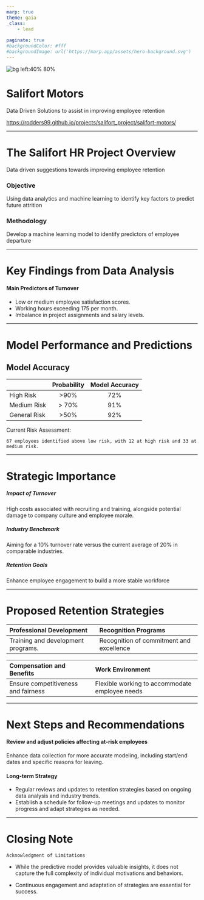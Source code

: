 ```yaml
---
marp: true
theme: gaia
_class: 
    - lead
    
paginate: true
#backgroundColor: #fff
#backgroundImage: url('https://marp.app/assets/hero-background.svg')
---
```


![bg left:40% 80%](https://rodders99.github.io/salifort_project/img/salifort_logo.png)

# **Salifort Motors**

Data Driven Solutions to assist in improving employee retention

https://rodders99.github.io/projects/salifort_project/salifort-motors/

---

# The Salifort HR Project Overview

Data driven suggestions towards improving employee retention

### Objective

Using data analytics and machine learning to identify key factors to predict future attrition

### Methodology

Develop a machine learning model to identify predictors of employee departure

---

# Key Findings from Data Analysis

#### Main Predictors of Turnover

- Low or medium employee satisfaction scores.
- Working hours exceeding 175 per month.
- Imbalance in project assignments and salary levels.

---

# Model Performance and Predictions

## Model Accuracy

| | Probability  | Model Accuracy
| :-  | :-:| :-:
| High Risk | >90% | 72%
| Medium Risk | > 70% | 91%
| General Risk | >50% | 92%

Current Risk Assessment:

    67 employees identified above low risk, with 12 at high risk and 33 at medium risk.
---

# Strategic Importance

##### Impact of Turnover

  High costs associated with recruiting and training, alongside potential damage to company culture and employee morale.

##### Industry Benchmark

  Aiming for a 10% turnover rate versus the current average of 20% in comparable industries.

##### Retention Goals
  
  Enhance employee engagement to build a more stable workforce

  ---

# Proposed Retention Strategies

| Professional Development | Recognition Programs 
| :- | :-
| Training and development programs.| Recognition of commitment and excellence


| Compensation and Benefits | Work Environment
| :- | :-
Ensure competitiveness and fairness | Flexible working to accommodate  employee needs

---

# Next Steps and Recommendations

#### Review and adjust policies affecting at-risk employees

Enhance data collection for more accurate modeling, including start/end dates and specific reasons for leaving.

#### Long-term Strategy

- Regular reviews and updates to retention strategies based on ongoing data analysis and industry trends.
- Establish a schedule for follow-up meetings and updates to monitor progress and adapt strategies as needed.

---

# Closing Note

    Acknowledgment of Limitations
  
  - While the predictive model provides valuable insights, it does not capture the full complexity of individual motivations and behaviors. 

- Continuous engagement and adaptation of strategies are essential for success.